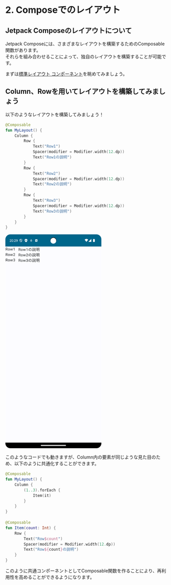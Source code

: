 # 2. Composeでのレイアウト

## Jetpack Composeのレイアウトについて 
Jetpack Composeには、さまざまなレイアウトを構築するためのComposable関数があります。  
それらを組み合わせることによって、独自のレイアウトを構築することが可能です。  

まずは[標準レイアウト コンポーネント](https://developer.android.com/develop/ui/compose/layouts/basics?hl=ja#standard-layouts)を眺めてみましょう。


## Column、Rowを用いてレイアウトを構築してみましょう

以下のようなレイアウトを構築してみましょう！  

```kt
@Composable
fun MyLayout() {
    Column {
        Row {
            Text("Row1")
            Spacer(modifier = Modifier.width(12.dp))
            Text("Row1の説明")
        }
        Row {
            Text("Row2")
            Spacer(modifier = Modifier.width(12.dp))
            Text("Row2の説明")
        }
        Row {
            Text("Row3")
            Spacer(modifier = Modifier.width(12.dp))
            Text("Row3の説明")
        }
    }
}
```

<img src="./images/use_column_and_row.png" width=300>

このようなコードでも動きますが、Column内の要素が同じような見た目のため、以下のように共通化することができます。

```kt
@Composable
fun MyLayout() {
    Column {
        (1..3).forEach {
            Item(it)
        }
    }
}

@Composable
fun Item(count: Int) {
    Row {
        Text("Row$count")
        Spacer(modifier = Modifier.width(12.dp))
        Text("Row${count}の説明")
    }
}
```

このように共通コンポーネントとしてComposable関数を作ることにより、再利用性を高めることができるようになります。
